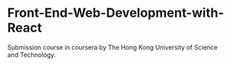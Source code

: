 # Front-End-Web-Development-with-React
Submission course in coursera by The Hong Kong University of Science and Technology.
